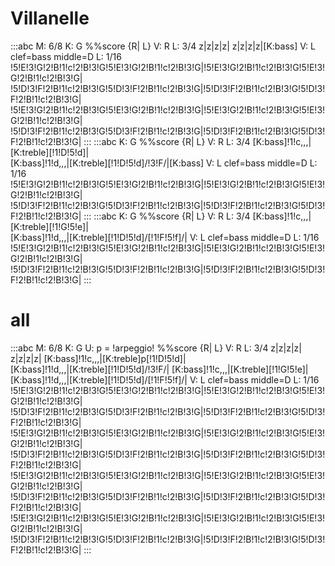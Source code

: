 ---
---

# Villanelle
:::abc
M: 6/8
K: G
%%score {R| L}
V: R
L: 3/4
z|z|z|z|
z|z|z|z|[K:bass]
V: L clef=bass middle=D
L: 1/16
!5!E!3!G!2!B!1!c!2!B!3!G!5!E!3!G!2!B!1!c!2!B!3!G|!5!E!3!G!2!B!1!c!2!B!3!G!5!E!3!G!2!B!1!c!2!B!3!G|\
!5!D!3!F!2!B!1!c!2!B!3!G!5!D!3!F!2!B!1!c!2!B!3!G|!5!D!3!F!2!B!1!c!2!B!3!G!5!D!3!F!2!B!1!c!2!B!3!G|
!5!E!3!G!2!B!1!c!2!B!3!G!5!E!3!G!2!B!1!c!2!B!3!G|!5!E!3!G!2!B!1!c!2!B!3!G!5!E!3!G!2!B!1!c!2!B!3!G|\
!5!D!3!F!2!B!1!c!2!B!3!G!5!D!3!F!2!B!1!c!2!B!3!G|!5!D!3!F!2!B!1!c!2!B!3!G!5!D!3!F!2!B!1!c!2!B!3!G|
:::
:::abc
K: G
%%score {R| L}
V: R
L: 3/4
[K:bass]!1!c,,,|[K:treble][!1!D!5!d]|\
[K:bass]!1!d,,,|[K:treble][!1!D!5!d]/!3!F/|[K:bass]
V: L clef=bass middle=D
L: 1/16
!5!E!3!G!2!B!1!c!2!B!3!G!5!E!3!G!2!B!1!c!2!B!3!G|!5!E!3!G!2!B!1!c!2!B!3!G!5!E!3!G!2!B!1!c!2!B!3!G|\
!5!D!3!F!2!B!1!c!2!B!3!G!5!D!3!F!2!B!1!c!2!B!3!G|!5!D!3!F!2!B!1!c!2!B!3!G!5!D!3!F!2!B!1!c!2!B!3!G|
:::
:::abc
K: G
%%score {R| L}
V: R
L: 3/4
[K:bass]!1!c,,,|[K:treble][!1!G!5!e]|\
[K:bass]!1!d,,,|[K:treble][!1!D!5!d]/[!1!F!5!f]/|
V: L clef=bass middle=D
L: 1/16
!5!E!3!G!2!B!1!c!2!B!3!G!5!E!3!G!2!B!1!c!2!B!3!G|!5!E!3!G!2!B!1!c!2!B!3!G!5!E!3!G!2!B!1!c!2!B!3!G|\
!5!D!3!F!2!B!1!c!2!B!3!G!5!D!3!F!2!B!1!c!2!B!3!G|!5!D!3!F!2!B!1!c!2!B!3!G!5!D!3!F!2!B!1!c!2!B!3!G|
:::
# all
:::abc
M: 6/8
K: G
U: p = !arpeggio!
%%score {R| L}
V: R
L: 3/4
z|z|z|z|
z|z|z|z|
[K:bass]!1!c,,,|[K:treble]p[!1!D!5!d]|\
[K:bass]!1!d,,,|[K:treble][!1!D!5!d]/!3!F/|
[K:bass]!1!c,,,|[K:treble][!1!G!5!e]|\
[K:bass]!1!d,,,|[K:treble][!1!D!5!d]/[!1!F!5!f]/|
V: L clef=bass middle=D
L: 1/16
!5!E!3!G!2!B!1!c!2!B!3!G!5!E!3!G!2!B!1!c!2!B!3!G|!5!E!3!G!2!B!1!c!2!B!3!G!5!E!3!G!2!B!1!c!2!B!3!G|\
!5!D!3!F!2!B!1!c!2!B!3!G!5!D!3!F!2!B!1!c!2!B!3!G|!5!D!3!F!2!B!1!c!2!B!3!G!5!D!3!F!2!B!1!c!2!B!3!G|
!5!E!3!G!2!B!1!c!2!B!3!G!5!E!3!G!2!B!1!c!2!B!3!G|!5!E!3!G!2!B!1!c!2!B!3!G!5!E!3!G!2!B!1!c!2!B!3!G|\
!5!D!3!F!2!B!1!c!2!B!3!G!5!D!3!F!2!B!1!c!2!B!3!G|!5!D!3!F!2!B!1!c!2!B!3!G!5!D!3!F!2!B!1!c!2!B!3!G|
!5!E!3!G!2!B!1!c!2!B!3!G!5!E!3!G!2!B!1!c!2!B!3!G|!5!E!3!G!2!B!1!c!2!B!3!G!5!E!3!G!2!B!1!c!2!B!3!G|\
!5!D!3!F!2!B!1!c!2!B!3!G!5!D!3!F!2!B!1!c!2!B!3!G|!5!D!3!F!2!B!1!c!2!B!3!G!5!D!3!F!2!B!1!c!2!B!3!G|
!5!E!3!G!2!B!1!c!2!B!3!G!5!E!3!G!2!B!1!c!2!B!3!G|!5!E!3!G!2!B!1!c!2!B!3!G!5!E!3!G!2!B!1!c!2!B!3!G|\
!5!D!3!F!2!B!1!c!2!B!3!G!5!D!3!F!2!B!1!c!2!B!3!G|!5!D!3!F!2!B!1!c!2!B!3!G!5!D!3!F!2!B!1!c!2!B!3!G|
:::
